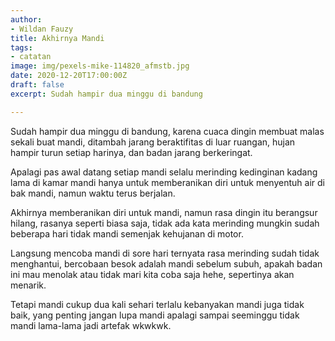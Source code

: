 ```yaml
---
author:
- Wildan Fauzy
title: Akhirnya Mandi
tags:
- catatan
image: img/pexels-mike-114820_afmstb.jpg
date: 2020-12-20T17:00:00Z
draft: false
excerpt: Sudah hampir dua minggu di bandung

---
```

Sudah hampir dua minggu di bandung, karena cuaca dingin membuat malas sekali buat mandi, ditambah jarang beraktifitas di luar ruangan, hujan hampir turun setiap harinya, dan badan jarang berkeringat.

Apalagi pas awal datang setiap mandi selalu merinding kedinginan kadang lama di kamar mandi hanya untuk memberanikan diri untuk menyentuh air di bak mandi, namun waktu terus berjalan.

Akhirnya memberanikan diri untuk mandi, namun rasa dingin itu berangsur hilang, rasanya seperti biasa saja, tidak ada kata merinding mungkin sudah beberapa hari tidak mandi semenjak kehujanan di motor.

Langsung mencoba mandi di sore hari ternyata rasa merinding sudah tidak menghantui, bercobaan besok adalah mandi sebelum subuh, apakah badan ini mau menolak atau tidak mari kita coba saja hehe, sepertinya akan menarik.

Tetapi mandi cukup dua kali sehari terlalu kebanyakan mandi juga tidak baik, yang penting jangan lupa mandi apalagi sampai seeminggu tidak mandi lama-lama jadi artefak wkwkwk.